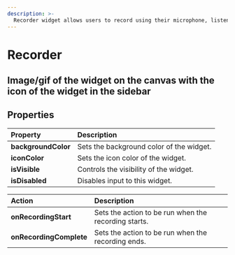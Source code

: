 ```yaml
---
description: >-
  Recorder widget allows users to record using their microphone, listen to its playback and export the data to a datasource.
---
```


# Recorder

## Image/gif of the widget on the canvas with the icon of the widget in the sidebar

## Properties

| Property            | Description                              |
| :------------------ | :--------------------------------------- |
| **backgroundColor** | Sets the background color of the widget. |
| **iconColor**       | Sets the icon color of the widget.       |
| **isVisible**       | Controls the visibility of the widget.   |
| **isDisabled**      | Disables input to this widget.           |

| Action                  | Description                                          |
| :---------------------- | :--------------------------------------------------- |
| **onRecordingStart**    | Sets the action to be run when the recording starts. |
| **onRecordingComplete** | Sets the action to be run when the recording ends.   |
